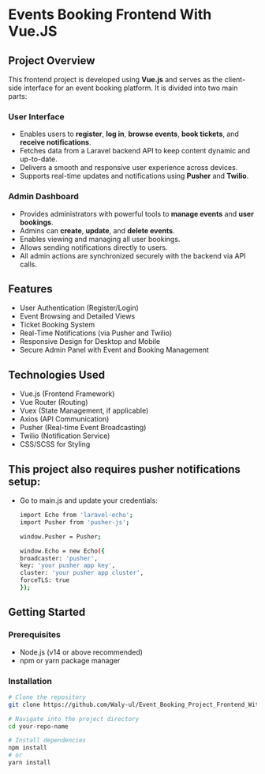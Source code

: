 # Events Booking Frontend With Vue.JS

## Project Overview

This frontend project is developed using **Vue.js** and serves as the client-side interface for an event booking platform. It is divided into two main parts:

### User Interface
- Enables users to **register**, **log in**, **browse events**, **book tickets**, and **receive notifications**.
- Fetches data from a Laravel backend API to keep content dynamic and up-to-date.
- Delivers a smooth and responsive user experience across devices.
- Supports real-time updates and notifications using **Pusher** and **Twilio**.

### Admin Dashboard
- Provides administrators with powerful tools to **manage events** and **user bookings**.
- Admins can **create**, **update**, and **delete events**.
- Enables viewing and managing all user bookings.
- Allows sending notifications directly to users.
- All admin actions are synchronized securely with the backend via API calls.

## Features
- User Authentication (Register/Login)
- Event Browsing and Detailed Views
- Ticket Booking System
- Real-Time Notifications (via Pusher and Twilio)
- Responsive Design for Desktop and Mobile
- Secure Admin Panel with Event and Booking Management

## Technologies Used
- Vue.js (Frontend Framework)
- Vue Router (Routing)
- Vuex (State Management, if applicable)
- Axios (API Communication)
- Pusher (Real-time Event Broadcasting)
- Twilio (Notification Service)
- CSS/SCSS for Styling

## This project also requires pusher notifications setup:
- Go to main.js and update your credentials:

    ```bash
    import Echo from 'laravel-echo';
    import Pusher from 'pusher-js';

    window.Pusher = Pusher;

    window.Echo = new Echo({
    broadcaster: 'pusher',
    key: 'your pusher app key',        
    cluster: 'your pusher app cluster',             
    forceTLS: true               
    });


## Getting Started

### Prerequisites
- Node.js (v14 or above recommended)
- npm or yarn package manager

### Installation

```bash
# Clone the repository
git clone https://github.com/Waly-ul/Event_Booking_Project_Frontend_With_Vue.JS.git

# Navigate into the project directory
cd your-repo-name

# Install dependencies
npm install
# or
yarn install
